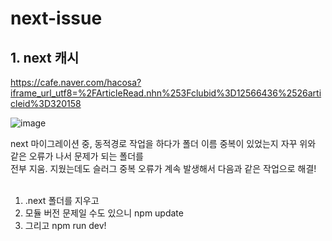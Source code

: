 # next-issue

## 1. next 캐시
https://cafe.naver.com/hacosa?iframe_url_utf8=%2FArticleRead.nhn%253Fclubid%3D12566436%2526articleid%3D320158

![image](https://github.com/Plush777/next-issue/assets/87457620/1bb9e7c8-2d66-4f52-be75-ffdb6743f982)

next 마이그레이션 중, 동적경로 작업을 하다가 폴더 이름 중복이 있었는지 자꾸 위와 같은 오류가 나서 문제가 되는 폴더를<br/>
전부 지움. 지웠는데도 슬러그 중복 오류가 계속 발생해서 다음과 같은 작업으로 해결!
<br/><br/>
1. .next 폴더를 지우고
2. 모듈 버전 문제일 수도 있으니 npm update 
3. 그리고 npm run dev! 

